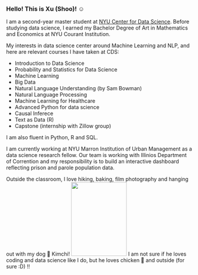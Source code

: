 ### Hello! This is Xu (Shoo)! ☺️

I am a second-year master student at [NYU Center for Data Science](https://cds.nyu.edu/). Before studying data science, I earned my Bachelor Degree of Art in Mathematics and Economics at NYU Courant Institution.

My interests in data science center around Machine Learning and NLP, and here are relevant courses I have taken at CDS:
- Introduction to Data Science
- Probability and Statistics for Data Science
- Machine Learning
- Big Data
- Natural Language Understanding (by Sam Bowman)
- Natural Language Processing
- Machine Learning for Healthcare
- Advanced Python for data science
- Causal Inferece
- Text as Data (R)
- Capstone (internship with Zillow group) 

I am also fluent in Python, R and SQL.

I am currently working at NYU Marron Institution of Urban Management as a data science research fellow. Our team is working with Illinios Department of Corrention and my responsibility is to build an interactive dashboard reflecting prison and parole population data.

Outside the classroom, I love hiking, baking, film photography and hanging out with my dog 🐶 Kimchi! <img src="https://user-images.githubusercontent.com/57966939/207690507-dbcd2365-10f8-4951-beb8-4db650549750.jpeg"  width="150" height="200" />
I am not sure if he loves coding and data science like I do, but he loves chicken 🍗 and outside (for sure :D) !!
